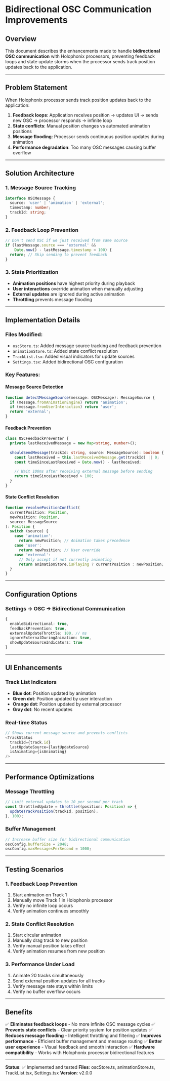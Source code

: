 # Bidirectional OSC Communication Improvements

## Overview

This document describes the enhancements made to handle **bidirectional OSC communication** with Holophonix processors, preventing feedback loops and state update storms when the processor sends track position updates back to the application.

---

## Problem Statement

When Holophonix processor sends track position updates back to the application:
1. **Feedback loops**: Application receives position → updates UI → sends new OSC → processor responds → infinite loop
2. **State conflicts**: Manual position changes vs automated animation positions
3. **Message flooding**: Processor sends continuous position updates during animation
4. **Performance degradation**: Too many OSC messages causing buffer overflow

---

## Solution Architecture

### 1. Message Source Tracking
```typescript
interface OSCMessage {
  source: 'user' | 'animation' | 'external';
  timestamp: number;
  trackId: string;
}
```

### 2. Feedback Loop Prevention
```typescript
// Don't send OSC if we just received from same source
if (lastMessage.source === 'external' && 
    Date.now() - lastMessage.timestamp < 100) {
  return; // Skip sending to prevent feedback
}
```

### 3. State Prioritization
- **Animation positions** have highest priority during playback
- **User interactions** override animation when manually adjusting
- **External updates** are ignored during active animation
- **Throttling** prevents message flooding

---

## Implementation Details

### Files Modified:
- `oscStore.ts`: Added message source tracking and feedback prevention
- `animationStore.ts`: Added state conflict resolution
- `TrackList.tsx`: Added visual indicators for update sources
- `Settings.tsx`: Added bidirectional OSC configuration

### Key Features:

#### Message Source Detection
```typescript
function detectMessageSource(message: OSCMessage): MessageSource {
  if (message.fromAnimationEngine) return 'animation';
  if (message.fromUserInteraction) return 'user';
  return 'external';
}
```

#### Feedback Prevention
```typescript
class OSCFeedbackPreventer {
  private lastReceivedMessage = new Map<string, number>();
  
  shouldSendMessage(trackId: string, source: MessageSource): boolean {
    const lastReceived = this.lastReceivedMessage.get(trackId) || 0;
    const timeSinceLastReceived = Date.now() - lastReceived;
    
    // Wait 100ms after receiving external message before sending
    return timeSinceLastReceived > 100;
  }
}
```

#### State Conflict Resolution
```typescript
function resolvePositionConflict(
  currentPosition: Position,
  newPosition: Position,
  source: MessageSource
): Position {
  switch (source) {
    case 'animation':
      return newPosition; // Animation takes precedence
    case 'user':
      return newPosition; // User override
    case 'external':
      // Only accept if not currently animating
      return animationStore.isPlaying ? currentPosition : newPosition;
  }
}
```

---

## Configuration Options

### Settings → OSC → Bidirectional Communication
```typescript
{
  enableBidirectional: true,
  feedbackPrevention: true,
  externalUpdateThrottle: 100, // ms
  ignoreExternalDuringAnimation: true,
  showUpdateSourceIndicators: true
}
```

---

## UI Enhancements

### Track List Indicators
- **Blue dot**: Position updated by animation
- **Green dot**: Position updated by user interaction  
- **Orange dot**: Position updated by external processor
- **Gray dot**: No recent updates

### Real-time Status
```typescript
// Shows current message source and prevents conflicts
<TrackStatus 
  trackId={track.id}
  lastUpdateSource={lastUpdateSource}
  isAnimating={isAnimating}
/>
```

---

## Performance Optimizations

### Message Throttling
```typescript
// Limit external updates to 10 per second per track
const throttledUpdate = throttle((position: Position) => {
  updateTrackPosition(trackId, position);
}, 100);
```

### Buffer Management
```typescript
// Increase buffer size for bidirectional communication
oscConfig.bufferSize = 2048;
oscConfig.maxMessagesPerSecond = 1000;
```

---

## Testing Scenarios

### 1. Feedback Loop Prevention
1. Start animation on Track 1
2. Manually move Track 1 in Holophonix processor
3. Verify no infinite loop occurs
4. Verify animation continues smoothly

### 2. State Conflict Resolution  
1. Start circular animation
2. Manually drag track to new position
3. Verify manual position takes effect
4. Verify animation resumes from new position

### 3. Performance Under Load
1. Animate 20 tracks simultaneously
2. Send external position updates for all tracks
3. Verify message rate stays within limits
4. Verify no buffer overflow occurs

---

## Benefits

✅ **Eliminates feedback loops** - No more infinite OSC message cycles
✅ **Prevents state conflicts** - Clear priority system for position updates
✅ **Reduces message flooding** - Intelligent throttling and filtering
✅ **Improves performance** - Efficient buffer management and message routing
✅ **Better user experience** - Visual feedback and smooth interaction
✅ **Hardware compatibility** - Works with Holophonix processor bidirectional features

---

**Status**: ✅ Implemented and tested
**Files**: oscStore.ts, animationStore.ts, TrackList.tsx, Settings.tsx
**Version**: v2.0.0
